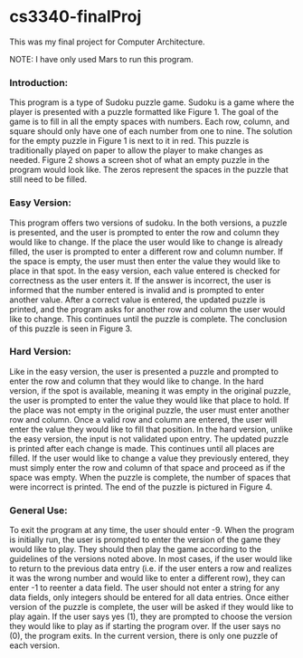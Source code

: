 # cs3340-finalProj

This was my final project for Computer Architecture.

NOTE: I have only used Mars to run this program.

### Introduction:

This program is a type of Sudoku puzzle game. Sudoku is a game where the player is presented with a puzzle formatted like Figure 1. The goal of the game is to fill in all the empty spaces with numbers. Each row, column, and square should only have one of each number from one to nine. The solution for the empty puzzle in Figure 1 is next to it in red. This puzzle is traditionally played on paper to allow the player to make changes as needed. Figure 2 shows a screen shot of what an empty puzzle in the program would look like. The zeros represent the spaces in the puzzle that still need to be filled.


### Easy Version:

This program offers two versions of sudoku. In the both versions, a puzzle is presented, and the user is prompted to enter the row and column they would like to change. If the place the user would like to change is already filled, the user is prompted to enter a different row and column number. If the space is empty, the user must then enter the value they would like to place in that spot. In the easy version, each value entered is checked for correctness as the user enters it. If the answer is incorrect, the user is informed that the number entered is invalid and is prompted to enter another value. After a correct value is entered, the updated puzzle is printed, and the program asks for another row and column the user would like to change. This continues until the puzzle is complete. The conclusion of this puzzle is seen in Figure 3.


### Hard Version: 

Like in the easy version, the user is presented a puzzle and prompted to enter the row and column that they would like to change. In the hard version, if the spot is available, meaning it was empty in the original puzzle, the user is prompted to enter the value they would like that place to hold. If the place was not empty in the original puzzle, the user must enter another row and column. Once a valid row and column are entered, the user will enter the value they would like to fill that position. In the hard version, unlike the easy version, the input is not validated upon entry. The updated puzzle is printed after each change is made. This continues until all places are filled. If the user would like to change a value they previously entered, they must simply enter the row and column of that space and proceed as if the space was empty. When the puzzle is complete, the number of spaces that were incorrect is printed. The end of the puzzle is pictured in Figure 4.


### General Use: 

To exit the program at any time, the user should enter -9. When the program is initially run, the user is prompted to enter the version of the game they would like to play. They should then play the game according to the guidelines of the versions noted above. In most cases, if the user would like to return to the previous data entry (i.e. if the user enters a row and realizes it was the wrong number and would like to enter a different row), they can enter -1 to reenter a data field. The user should not enter a string for any data fields, only integers should be entered for all data entries. Once either version of the puzzle is complete, the user will be asked if they would like to play again. If the user says yes (1), they are prompted to choose the version they would like to play as if starting the program over. If the user says no (0), the program exits. In the current version, there is only one puzzle of each version. 
